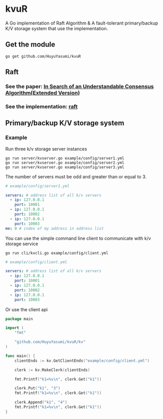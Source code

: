 # kvuR

A Go implementation of Raft Algorithm & A fault-tolerant primary/backup K/V storage system that use the implementation.

## Get the module

```shell script
go get github.com/HuyuYasumi/kvuR
```

## Raft

### See the paper: [In Search of an Understandable Consensus Algorithm(Extended Version)](https://raft.github.io/raft.pdf) 

### See the implementation: [raft](raft)

## Primary/backup K/V storage system

### Example

Run three k/v storage server instances

```shell script
go run server/kvserver.go example/config/server1.yml
go run server/kvserver.go example/config/server2.yml
go run server/kvserver.go example/config/server3.yml
```

The number of servers must be odd and greater than or equal to 3.

```yaml
# example/config/server1.yml

servers: # address list of all k/v servers
  - ip: 127.0.0.1
    port: 10001
  - ip: 127.0.0.1
    port: 10002
  - ip: 127.0.0.1
    port: 10003
me: 0 # index of my address in address list
```

You can use the simple command line client to communicate with k/v storage service

```shell script
go run cli/kvcli.go example/config/client.yml
```

```yaml
# example/config/client.yml

servers: # address list of all k/v servers
  - ip: 127.0.0.1
    port: 10001
  - ip: 127.0.0.1
    port: 10002
  - ip: 127.0.0.1
    port: 10003
```

Or use the client api

```go
package main

import (
	"fmt"

	"github.com/HuyuYasumi/kvuR/kv"
)

func main() {
	clientEnds := kv.GetClientEnds("example/config/client.yml")

	clerk := kv.MakeClerk(clientEnds)

	fmt.Printf("k1=%v\n", clerk.Get("k1"))

	clerk.Put("k1", "3")
	fmt.Printf("k1=%v\n", clerk.Get("k1"))

	clerk.Append("k1", "4")
	fmt.Printf("k1=%v\n", clerk.Get("k1"))
}
```

